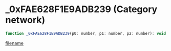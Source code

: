 # _0xFAE628F1E9ADB239 (Category network)

```js
function _0xFAE628F1E9ADB239(p0: number, p1: number, p2: number): void
```

[filename](_0xFAE628F1E9ADB239_m.md ':include')